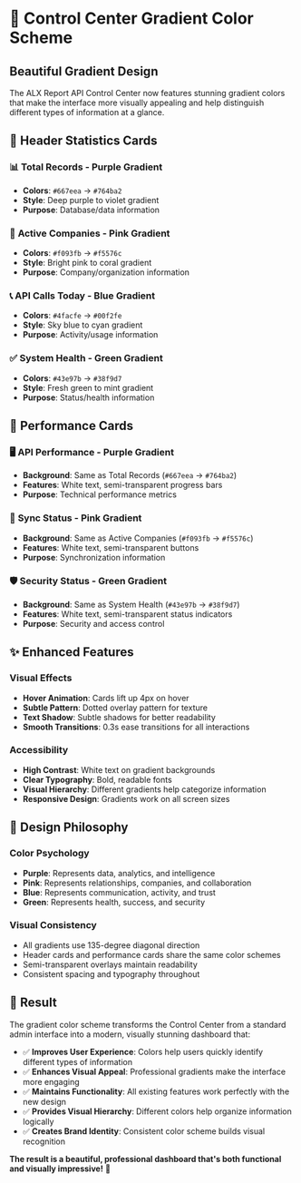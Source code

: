# 🎨 Control Center Gradient Color Scheme

## Beautiful Gradient Design

The ALX Report API Control Center now features stunning gradient colors that make the interface more visually appealing and help distinguish different types of information at a glance.

## 🌈 Header Statistics Cards

### 📊 **Total Records** - Purple Gradient
- **Colors**: `#667eea` → `#764ba2`
- **Style**: Deep purple to violet gradient
- **Purpose**: Database/data information

### 🏢 **Active Companies** - Pink Gradient  
- **Colors**: `#f093fb` → `#f5576c`
- **Style**: Bright pink to coral gradient
- **Purpose**: Company/organization information

### 📞 **API Calls Today** - Blue Gradient
- **Colors**: `#4facfe` → `#00f2fe`
- **Style**: Sky blue to cyan gradient  
- **Purpose**: Activity/usage information

### ✅ **System Health** - Green Gradient
- **Colors**: `#43e97b` → `#38f9d7`
- **Style**: Fresh green to mint gradient
- **Purpose**: Status/health information

## 🎯 Performance Cards

### 🖥️ **API Performance** - Purple Gradient
- **Background**: Same as Total Records (`#667eea` → `#764ba2`)
- **Features**: White text, semi-transparent progress bars
- **Purpose**: Technical performance metrics

### 🔄 **Sync Status** - Pink Gradient  
- **Background**: Same as Active Companies (`#f093fb` → `#f5576c`)
- **Features**: White text, semi-transparent buttons
- **Purpose**: Synchronization information

### 🛡️ **Security Status** - Green Gradient
- **Background**: Same as System Health (`#43e97b` → `#38f9d7`)
- **Features**: White text, semi-transparent status indicators
- **Purpose**: Security and access control

## ✨ Enhanced Features

### **Visual Effects**
- **Hover Animation**: Cards lift up 4px on hover
- **Subtle Pattern**: Dotted overlay pattern for texture
- **Text Shadow**: Subtle shadows for better readability
- **Smooth Transitions**: 0.3s ease transitions for all interactions

### **Accessibility**
- **High Contrast**: White text on gradient backgrounds
- **Clear Typography**: Bold, readable fonts
- **Visual Hierarchy**: Different gradients help categorize information
- **Responsive Design**: Gradients work on all screen sizes

## 🎨 Design Philosophy

### **Color Psychology**
- **Purple**: Represents data, analytics, and intelligence
- **Pink**: Represents relationships, companies, and collaboration  
- **Blue**: Represents communication, activity, and trust
- **Green**: Represents health, success, and security

### **Visual Consistency**
- All gradients use 135-degree diagonal direction
- Header cards and performance cards share the same color schemes
- Semi-transparent overlays maintain readability
- Consistent spacing and typography throughout

## 🚀 Result

The gradient color scheme transforms the Control Center from a standard admin interface into a modern, visually stunning dashboard that:

- ✅ **Improves User Experience**: Colors help users quickly identify different types of information
- ✅ **Enhances Visual Appeal**: Professional gradients make the interface more engaging
- ✅ **Maintains Functionality**: All existing features work perfectly with the new design
- ✅ **Provides Visual Hierarchy**: Different colors help organize information logically
- ✅ **Creates Brand Identity**: Consistent color scheme builds visual recognition

**The result is a beautiful, professional dashboard that's both functional and visually impressive!** 🎉 